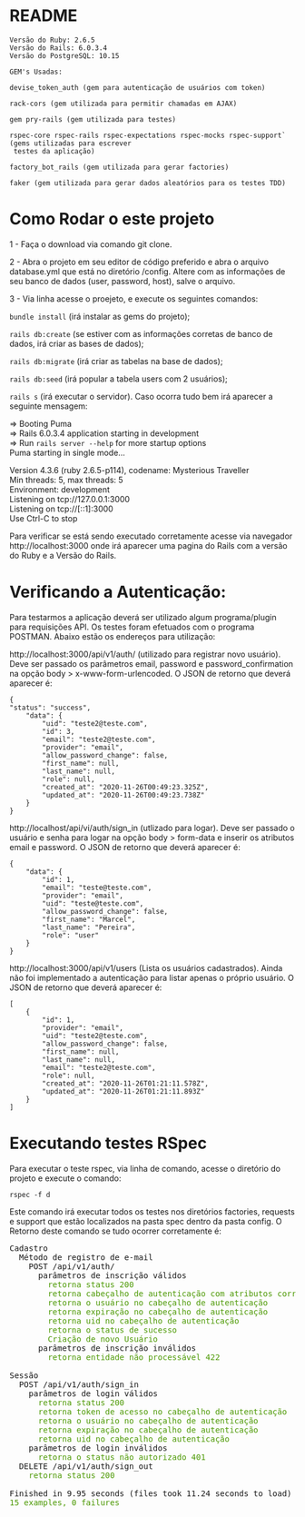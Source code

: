 # README

    Versão do Ruby: 2.6.5
    Versão do Rails: 6.0.3.4
    Versão do PostgreSQL: 10.15

    GEM's Usadas:

    devise_token_auth (gem para autenticação de usuários com token)

    rack-cors (gem utilizada para permitir chamadas em AJAX)

    gem pry-rails (gem utilizada para testes)

    rspec-core rspec-rails rspec-expectations rspec-mocks rspec-support` (gems utilizadas para escrever
     testes da aplicação)

    factory_bot_rails (gem utilizada para gerar factories)

    faker (gem utilizada para gerar dados aleatórios para os testes TDD)

# Como Rodar o este projeto

1 - Faça o download via comando git clone.

2 - Abra o projeto em seu editor de código preferido e abra o arquivo database.yml que está no diretório /config. Altere com as informações de seu banco de dados (user, password, host), salve o arquivo.

3 - Via linha acesse o proejeto, e execute os seguintes comandos:

`bundle install` (irá instalar as gems do projeto);

`rails db:create` (se estiver com as informações corretas de banco de dados, irá criar as bases de dados);

`rails db:migrate` (irá criar as tabelas na base de dados);

`rails db:seed` (irá popular a tabela users com 2 usuários);

`rails s` (irá executar o servidor). Caso ocorra tudo bem irá aparecer a seguinte mensagem:

=> Booting Puma<br>
=> Rails 6.0.3.4 application starting in development<br>
=> Run `rails server --help` for more startup options<br>
Puma starting in single mode...<br>

Version 4.3.6 (ruby 2.6.5-p114), codename: Mysterious Traveller<br>
Min threads: 5, max threads: 5<br>
Environment: development<br>
Listening on tcp://127.0.0.1:3000<br>
Listening on tcp://[::1]:3000<br>
Use Ctrl-C to stop<br>

Para verificar se está sendo executado corretamente acesse via navegador http://localhost:3000 onde irá aparecer uma pagina do Rails com a versão do Ruby e a Versão do Rails.

# Verificando a Autenticação:

Para testarmos a aplicação deverá ser utilizado algum programa/plugin para requisições API.
Os testes foram efetuados com o programa POSTMAN. Abaixo estão os endereços para utilização:

http://localhost:3000/api/v1/auth/ (utilizado para registrar novo usuário). Deve ser passado os parâmetros email, password e password_confirmation na opção body > x-www-form-urlencoded. O JSON de retorno que deverá aparecer é:

    {
    "status": "success",
        "data": {
            "uid": "teste2@teste.com",
            "id": 3,
            "email": "teste2@teste.com",
            "provider": "email",
            "allow_password_change": false,
            "first_name": null,
            "last_name": null,
            "role": null,
            "created_at": "2020-11-26T00:49:23.325Z",
            "updated_at": "2020-11-26T00:49:23.738Z"
        }
    }

http://localhost/api/vi/auth/sign_in (utlizado para logar). Deve ser passado o usuário e senha para logar na opção body > form-data e inserir
os atributos email e password. O JSON de retorno que deverá aparecer é:

    {
        "data": {
            "id": 1,
            "email": "teste@teste.com",
            "provider": "email",
            "uid": "teste@teste.com",
            "allow_password_change": false,
            "first_name": "Marcel",
            "last_name": "Pereira",
            "role": "user"
        }
    }

http://localhost:3000/api/v1/users (Lista os usuários cadastrados). Ainda não foi implementado a autenticação para listar apenas o próprio usuário. O JSON de retorno que deverá aparecer é:

    [
        {
            "id": 1,
            "provider": "email",
            "uid": "teste2@teste.com",
            "allow_password_change": false,
            "first_name": null,
            "last_name": null,
            "email": "teste2@teste.com",
            "role": null,
            "created_at": "2020-11-26T01:21:11.578Z",
            "updated_at": "2020-11-26T01:21:11.893Z"
        }
    ]

# Executando testes RSpec

Para executar o teste rspec, via linha de comando, acesse o diretório do projeto e execute o comando:

`rspec -f d`

Este comando irá executar todos os testes nos diretórios factories, requests e support que estão localizados na pasta spec dentro da pasta config.
O Retorno deste comando se tudo ocorrer corretamente é:

<pre>Cadastro
  Método de registro de e-mail
    POST /api/v1/auth/
      parâmetros de inscrição válidos
<font color="#4E9A06">        retorna status 200</font>
<font color="#4E9A06">        retorna cabeçalho de autenticação com atributos corretos</font>
<font color="#4E9A06">        retorna o usuário no cabeçalho de autenticação</font>
<font color="#4E9A06">        retorna expiração no cabeçalho de autenticação</font>
<font color="#4E9A06">        retorna uid no cabeçalho de autenticação</font>
<font color="#4E9A06">        retorna o status de sucesso</font>
<font color="#4E9A06">        Criação de novo Usuário</font>
      parâmetros de inscrição inválidos
<font color="#4E9A06">        retorna entidade não processável 422</font>

Sessão
  POST /api/v1/auth/sign_in
    parâmetros de login válidos
<font color="#4E9A06">      retorna status 200</font>
<font color="#4E9A06">      retorna token de acesso no cabeçalho de autenticação</font>
<font color="#4E9A06">      retorna o usuário no cabeçalho de autenticação</font>
<font color="#4E9A06">      retorna expiração no cabeçalho de autenticação</font>
<font color="#4E9A06">      retorna uid no cabeçalho de autenticação</font>
    parâmetros de login inválidos
<font color="#4E9A06">      retorna o status não autorizado 401</font>
  DELETE /api/v1/auth/sign_out
<font color="#4E9A06">    retorna status 200</font>

Finished in 9.95 seconds (files took 11.24 seconds to load)
<font color="#4E9A06">15 examples, 0 failures</font>
</pre>
